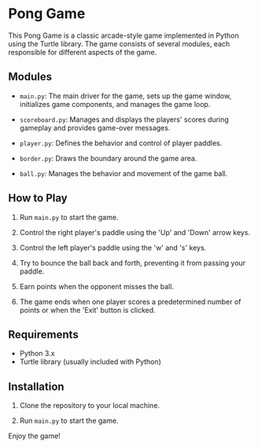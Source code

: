 # Pong Game

This Pong Game is a classic arcade-style game implemented in Python using the Turtle library. The game consists of several modules, each responsible for different aspects of the game.

## Modules

- `main.py`: The main driver for the game, sets up the game window, initializes game components, and manages the game loop.

- `scoreboard.py`: Manages and displays the players' scores during gameplay and provides game-over messages.

- `player.py`: Defines the behavior and control of player paddles.

- `border.py`: Draws the boundary around the game area.

- `ball.py`: Manages the behavior and movement of the game ball.

## How to Play

1. Run `main.py` to start the game.

2. Control the right player's paddle using the 'Up' and 'Down' arrow keys.

3. Control the left player's paddle using the 'w' and 's' keys.

4. Try to bounce the ball back and forth, preventing it from passing your paddle.

5. Earn points when the opponent misses the ball.

6. The game ends when one player scores a predetermined number of points or when the 'Exit' button is clicked.

## Requirements

- Python 3.x
- Turtle library (usually included with Python)

## Installation

1. Clone the repository to your local machine.

2. Run `main.py` to start the game.

Enjoy the game!
